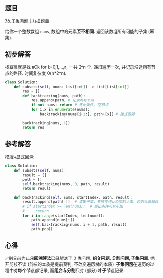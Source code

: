 ## 题目
[78.子集问题 | 力扣题目](https://leetcode.cn/problems/subsets/description/)

给你一个整数数组 `nums`, 数组中的元素**互不相同**. 返回该数组所有可能的子集 (幂集).

## 初步解答
找幂集就是找 nCk for k=0,1,...,n, 一共 2^n 个. 递归遍历一次, 并记录沿途所有节点的路径. 时间复杂度 O(n\*2^n).
```python
class Solution:
    def subsets(self, nums: List[int]) -> List[List[int]]:
        res = []
        def backtracking(nums, path):
            res.append(path) # 记录所有节点
            if not nums: return # 终止条件, 空节点
            for i,x in enumerate(nums):
                backtracking(nums[i+1:], path+[x]) # 隐式回溯
        
        backtracking(nums, [])
        return res
```

## 参考解答
模版+显式回溯:
```python
class Solution:
    def subsets(self, nums):
        result = []
        path = []
        self.backtracking(nums, 0, path, result)
        return result

    def backtracking(self, nums, startIndex, path, result):
        result.append(path[:])  # 收集子集，要放在终止添加的上面，否则会漏掉自己
        # if startIndex >= len(nums):  # 终止条件可以不加
        #     return
        for i in range(startIndex, len(nums)):
            path.append(nums[i])
            self.backtracking(nums, i + 1, path, result)
            path.pop()
```

## 心得
✅到目前为止用**回溯算法**已经解决了 3 类问题: **组合问题, 分割问题, 子集问题**. 抛开剪枝不谈 (剪枝的本质是提前预判, 不改变遍历树的本质), **子集问题**在遍历的过程中对**每个节点**都记录, 而**组合与分割**只对 (部分) **叶子节点**记录.